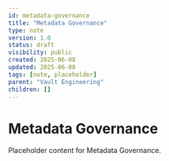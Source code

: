 ```yaml
---
id: metadata-governance
title: "Metadata Governance"
type: note
version: 1.0
status: draft
visibility: public
created: 2025-06-08
updated: 2025-06-08
tags: [note, placeholder]
parent: "Vault Engineering"
children: []
---
```


# Metadata Governance

Placeholder content for Metadata Governance.
